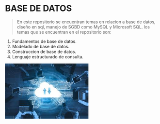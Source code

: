 # BASE DE DATOS
> En este repositorio se encuentran temas en relacion a base de datos, diseño en sql, manejo de SGBD como MySQL y Microsoft SQL.
los temas que se encuentran en el repositorio son:
1. Fundamentos de base de datos.
2. Modelado de base de datos.
3. Construccion de base de datos.
4. Lenguaje estructurado de consulta.

![logo base de datos](/img/basededatospng.jpeg) </center>